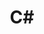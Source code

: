 ---
layout: tag-list
type: tag
title: C#
slug: c#
category: study
sidebar: true
description: >
   C# 
---